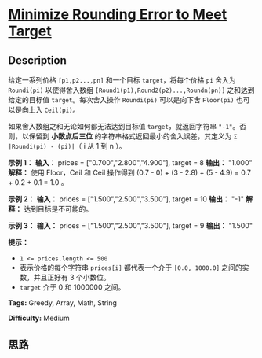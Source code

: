 # [Minimize Rounding Error to Meet Target][title]

## Description

给定一系列价格 `[p1,p2...,pn]` 和一个目标 `target`，将每个价格 `pi` 舍入为 `Roundi(pi)` 以使得舍入数组
`[Round1(p1),Round2(p2)...,Roundn(pn)]` 之和达到给定的目标值 `target`。每次舍入操作
`Roundi(pi)` 可以是向下舍 `Floor(pi)` 也可以是向上入 `Ceil(pi)`。

如果舍入数组之和无论如何都无法达到目标值 `target`，就返回字符串 `"-1"`。否则，以保留到 **小数点后三位**
的字符串格式返回最小的舍入误差，其定义为 `Σ |Roundi(pi) - (pi)|`（ i 从 1 到 n ）。



**示例 1：**
            **输入：** prices = ["0.700","2.800","4.900"], target = 8    **输出：** "1.000"    **解释：**    使用 Floor，Ceil 和 Ceil 操作得到 (0.7 - 0) + (3 - 2.8) + (5 - 4.9) = 0.7 + 0.2 + 0.1 = 1.0 。    

**示例 2：**
            **输入：** prices = ["1.500","2.500","3.500"], target = 10    **输出：** "-1"    **解释：**    达到目标是不可能的。

**示例 3：**
            **输入：** prices = ["1.500","2.500","3.500"], target = 9    **输出：** "1.500"    



**提示：**

  * `1 <= prices.length <= 500`
  * 表示价格的每个字符串 `prices[i]` 都代表一个介于 `[0.0, 1000.0]` 之间的实数，并且正好有 3 个小数位。
  * `target` 介于 0 和 1000000 之间。


**Tags:** Greedy, Array, Math, String

**Difficulty:** Medium

## 思路

[title]: https://leetcode-cn.com/problems/minimize-rounding-error-to-meet-target
